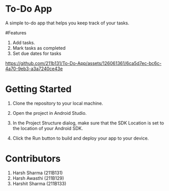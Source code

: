 # To-Do App

A simple to-do app that helps you keep track of your tasks.

#Features

1. Add tasks.
2. Mark tasks as completed
4. Set due dates for tasks




https://github.com/211b131/To-Do-App/assets/126061361/6ca5d7ec-bc6c-4a70-9eb3-a3a7240ce43e



# Getting Started

1. Clone the repository to your local machine.

2. Open the project in Android Studio.

3. In the Project Structure dialog, make sure that the SDK Location is set to the location of your Android SDK.

4. Click the Run button to build and deploy your app to your device.

# Contributors
1. Harsh Sharma (211B131)
2. Harsh Awasthi (211B129)
3. Harshit Sharma (211B133)
